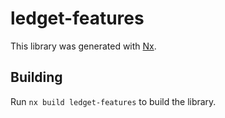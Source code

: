 # ledget-features

This library was generated with [Nx](https://nx.dev).

## Building

Run `nx build ledget-features` to build the library.
